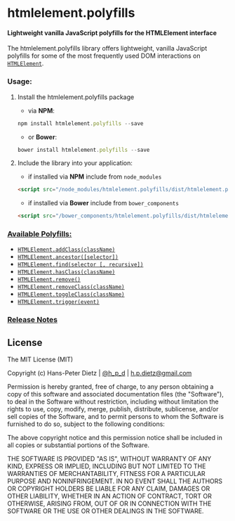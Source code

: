 htmlelement.polyfills
=====================

#### Lightweight vanilla JavaScript polyfills for the HTMLElement interface

The htmlelement.polyfills library offers lightweight, vanilla JavaScript polyfills for some of the most frequently used DOM interactions on [`HTMLElement`](https://developer.mozilla.org/en/docs/Web/API/HTMLElement)\.

### Usage:

1.	Install the htmlelement.polyfills package

	-	via **NPM**:

	```javascript
	npm install htmlelement.polyfills --save
	```

	-	or **Bower**:

	```javascript
	bower install htmlelement.polyfills --save
	```

2.	Include the library into your application:

	-	if installed via **NPM** include from `node_modules`

	```html
	<script src="/node_modules/htmlelement.polyfills/dist/htmlelement.polyfills.min.js"></script>
	```

	-	if installed via **Bower** include from `bower_components`

	```html
	<script src="/bower_components/htmlelement.polyfills/dist/htmlelement.polyfills.min.js"></script>
	```

### [Available Polyfills:](docs/API.md)

-	[`HTMLElement.addClass(className)`](docs/API.md/#HTMLElement.addClass)
-	[`HTMLElement.ancestor([selector])`](docs/API.md/#HTMLElement.ancestor)
-	[`HTMLElement.find(selector [, recursive])`](docs/API.md/#HTMLElement.find)
-	[`HTMLElement.hasClass(className)`](docs/API.md/#HTMLElement.hasClass)
-	[`HTMLElement.remove()`](docs/API.md/#HTMLElement.remove)
-	[`HTMLElement.removeClass(className)`](docs/API.md/#HTMLElement.removeClass)
-	[`HTMLElement.toggleClass(className)`](docs/API.md/#HTMLElement.toggleClass)
-	[`HTMLElement.trigger(event)`](docs/API.md/#HTMLElement.trigger)

### [Release Notes](RELEASE_NOTES.md)

License
-------

The MIT License (MIT)

Copyright (c) Hans-Peter Dietz | [@h_p_d](https://twitter.com/h_p_d) | [h.p.dietz@gmail.com](mailto:h.p.dietz@gmail.com)

Permission is hereby granted, free of charge, to any person obtaining a copy of this software and associated documentation files (the "Software"), to deal in the Software without restriction, including without limitation the rights to use, copy, modify, merge, publish, distribute, sublicense, and/or sell copies of the Software, and to permit persons to whom the Software is furnished to do so, subject to the following conditions:

The above copyright notice and this permission notice shall be included in all copies or substantial portions of the Software.

THE SOFTWARE IS PROVIDED "AS IS", WITHOUT WARRANTY OF ANY KIND, EXPRESS OR IMPLIED, INCLUDING BUT NOT LIMITED TO THE WARRANTIES OF MERCHANTABILITY, FITNESS FOR A PARTICULAR PURPOSE AND NONINFRINGEMENT. IN NO EVENT SHALL THE AUTHORS OR COPYRIGHT HOLDERS BE LIABLE FOR ANY CLAIM, DAMAGES OR OTHER LIABILITY, WHETHER IN AN ACTION OF CONTRACT, TORT OR OTHERWISE, ARISING FROM, OUT OF OR IN CONNECTION WITH THE SOFTWARE OR THE USE OR OTHER DEALINGS IN THE SOFTWARE.
